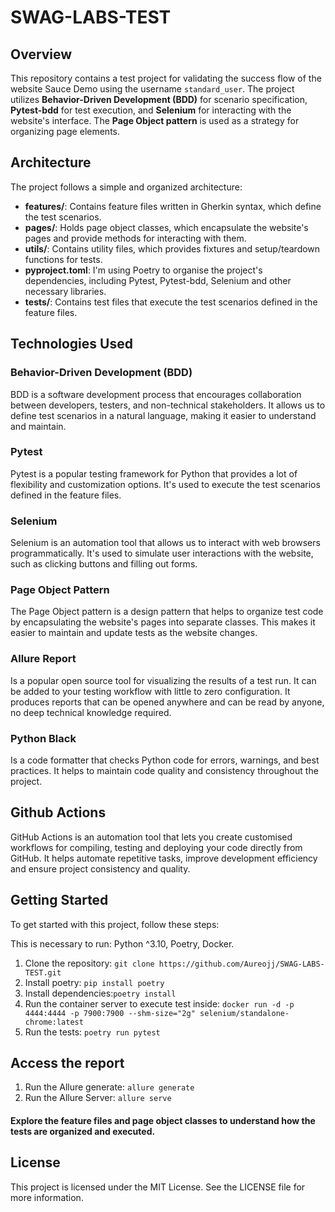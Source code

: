 # SWAG-LABS-TEST

## Overview
This repository contains a test project for validating the success flow of the website Sauce Demo using the username `standard_user`. The project utilizes **Behavior-Driven Development (BDD)** for scenario specification, **Pytest-bdd** for test execution, and **Selenium** for interacting with the website's interface. The **Page Object pattern** is used as a strategy for organizing page elements.

## Architecture
The project follows a simple and organized architecture:

- **features/**: Contains feature files written in Gherkin syntax, which define the test scenarios.
- **pages/**: Holds page object classes, which encapsulate the website's pages and provide methods for interacting with them.
- **utils/**: Contains utility files, which provides fixtures and setup/teardown functions for tests.
- **pyproject.toml**: I'm using Poetry to organise the project's dependencies, including Pytest, Pytest-bdd, Selenium and other necessary libraries.
- **tests/**: Contains test files that execute the test scenarios defined in the feature files.

## Technologies Used
### Behavior-Driven Development (BDD)
BDD is a software development process that encourages collaboration between developers, testers, and non-technical stakeholders. It allows us to define test scenarios in a natural language, making it easier to understand and maintain.

### Pytest
Pytest is a popular testing framework for Python that provides a lot of flexibility and customization options. It's used to execute the test scenarios defined in the feature files.

### Selenium
Selenium is an automation tool that allows us to interact with web browsers programmatically. It's used to simulate user interactions with the website, such as clicking buttons and filling out forms.

### Page Object Pattern
The Page Object pattern is a design pattern that helps to organize test code by encapsulating the website's pages into separate classes. This makes it easier to maintain and update tests as the website changes.

### Allure Report
Is a popular open source tool for visualizing the results of a test run. It can be added to your testing workflow with little to zero configuration. It produces reports that can be opened anywhere and can be read by anyone, no deep technical knowledge required.

### Python Black
Is a code formatter that checks Python code for errors, warnings, and best practices. It helps to maintain code quality and consistency throughout the project.

## Github Actions
GitHub Actions is an automation tool that lets you create customised workflows for compiling, testing and deploying your code directly from GitHub. It helps automate repetitive tasks, improve development efficiency and ensure project consistency and quality.

## Getting Started
To get started with this project, follow these steps:

This is necessary to run: Python ^3.10, Poetry, Docker.

1. Clone the repository: `git clone https://github.com/Aureojj/SWAG-LABS-TEST.git`
2. Install poetry: `pip install poetry`
3. Install dependencies:`poetry install` 
4. Run the container server to execute test inside: `docker run -d -p 4444:4444 -p 7900:7900 --shm-size="2g" selenium/standalone-chrome:latest`
5. Run the tests: `poetry run pytest`

## Access the report

1. Run the Allure generate: `allure generate`
2. Run the Allure Server: `allure serve`


#### Explore the feature files and page object classes to understand how the tests are organized and executed.

## License
This project is licensed under the MIT License. See the LICENSE file for more information.
